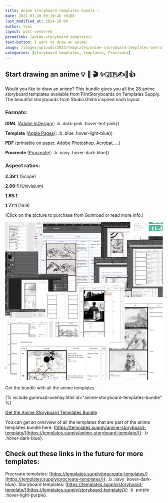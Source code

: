 ```yaml
---
title: Anime storyboard templates bundle ✨
date: 2022-03-30 09:19:46 +0100
last_modified_at: 2024-10-04
author: Yves
layout: post-centered
permalink: /anime-storyboard-templates/
text-button: I want to draw an anime!
image: /images/uploads/2022/templates/anime-storyboard-templates-overview_01.png
categories: [storyboard templates, templates, Procreate]
---
```

## Start drawing an anime 💡 🥷 🎬 ✨🇯🇵✍️🎥👍
Would you like to draw an anime? This bundle gives you all the 28 anime storyboard templates available from FilmStoryboards on Templates Supply. The beautiful storyboards from Studio Ghibli inspired each layout.

### Formats:

**IDML** ([Adobe InDesign](https://www.adobe.com/products/indesign){: .b .dark-pink .hover-hot-pink})

**Template** ([Apple Pages](/pages-templates/){: .b .blue .hover-light-blue})

**PDF** (printable on paper, Adobe Photoshop, Acrobat, ...)

**Procreate** ([Procreate](https://procreate.art){: .b .navy .hover-dark-blue})

### Aspect ratios:

**2.39:1** (Scope)

**2.00:1** (Univisium)

**1.85:1**

**1.77:1** (16:9)

<p class="tc f5 black-30 measure-wide lh-copy avenir">
(Click on the picture to purchase from Gumroad or read more info.)
</p>

<a href="https://storyboards.gumroad.com/l/anime-storyboard-templates-bundle" class="no-underline pv2 grow db"><img class="w-100" src="/images/uploads/2022/templates/anime-storyboard-templates-overview_01.png"></a>
<figcaption>Get the bundle with all the anime templates.</figcaption>

{% include gumroad-overlay.html id="anime-storyboard-templates-bundle" %}

[Get the Anime Storyboard Templates Bundle](https://storyboards.gumroad.com/l/anime-storyboard-templates-bundle)

You can get an overview of all the templates that are part of the anime templates bundle here: [https://templates.supply/anime-storyboard-template/](https://templates.supply/anime-storyboard-template/){: .b .hover-dark-blue}.


## Check out these links in the future for more templates:

Procreate templates: [https://templates.supply/procreate-templates/](https://templates.supply/procreate-templates/){: .b .navy .hover-dark-blue}.
Storyboard templates: [https://templates.supply/storyboard-template/](https://templates.supply/storyboard-template/){: .b .purple .hover-light-purple}.